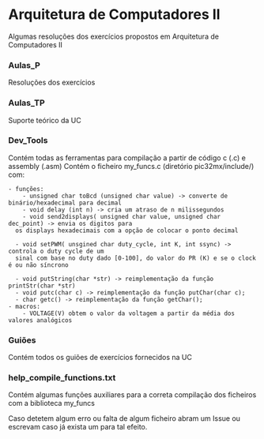 # Arquitetura de Computadores II
Algumas resoluções dos exercícios propostos em Arquitetura de Computadores II

### Aulas_P
Resoluções dos exercícios

### Aulas_TP
Suporte teórico da UC

### Dev_Tools
Contém todas as ferramentas para compilação a partir de código c (.c) e assembly (.asm)
Contém o ficheiro my_funcs.c (diretório pic32mx/include/) com:
	
	- funções:
		- unsigned char toBcd (unsigned char value) -> converte de binário/hexadecimal para decimal
		- void delay (int n) -> cria um atraso de n milissegundos
		- void send2displays( unsigned char value, unsigned char dec_point) -> envia os digitos para 
      os displays hexadecimais com a opção de colocar o ponto decimal

      - void setPWM( unsgined char duty_cycle, int K, int ssync) -> controla o duty cycle de um 
      sinal com base no duty dado [0-100], do valor do PR (K) e se o clock é ou não síncrono 

      - void putString(char *str) -> reimplementação da função printStr(char *str)
      - void putc(char c) -> reimplementação da função putChar(char c);
      - char getc() -> reimplementação da função getChar();
	- macros:
		- VOLTAGE(V) obtem o valor da voltagem a partir da média dos valores analógicos

### Guiões
Contém todos os guiões de exercícios fornecidos na UC

### help_compile_functions.txt
Contém algumas funções auxiliares para a correta compilação dos ficheiros com a biblioteca my_funcs

Caso detetem algum erro ou falta de algum ficheiro abram um Issue ou escrevam caso já exista um para tal efeito.
